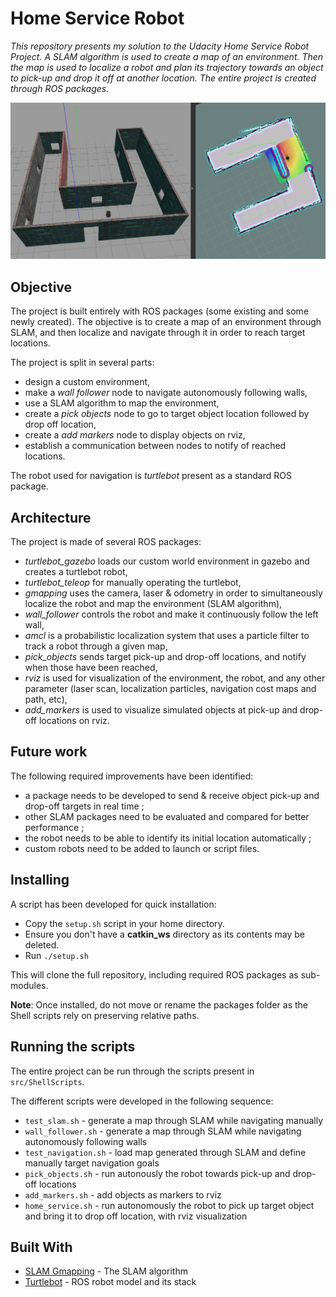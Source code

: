 # Home Service Robot

*This repository presents my solution to the Udacity Home Service Robot Project. A SLAM algorithm is used to create a map of an environment. Then the map is used to localize a robot and plan its trajectory towards an object to pick-up and drop it off at another location. The entire project is created through ROS packages.*

![alt text](imgs/intro.jpg)

## Objective

The project is built entirely with ROS packages (some existing and some newly created). The objective is to create a map of an environment through SLAM, and then localize and navigate through it in order to reach target locations.

The project is split in several parts:

* design a custom environment,
* make a *wall follower* node to navigate autonomously following walls,
* use a SLAM algorithm to map the environment,
* create a *pick objects* node to go to target object location followed by drop off location,
* create a *add markers* node to display objects on rviz,
* establish a communication between nodes to notify of reached locations.

The robot used for navigation is *turtlebot* present as a standard ROS package.

## Architecture

The project is made of several ROS packages:

* *turtlebot_gazebo* loads our custom world environment in gazebo and creates a turtlebot robot,
* *turtlebot_teleop* for manually operating the turtlebot,
* *gmapping* uses the camera, laser & odometry in order to simultaneously localize the robot and map the environment (SLAM algorithm),
* *wall_follower* controls the robot and make it continuously follow the left wall,
* *amcl* is a probabilistic localization system that uses a particle filter to track a robot through a given map,
* *pick_objects* sends target pick-up and drop-off locations, and notify when those have been reached,
* *rviz* is used for visualization of the environment, the robot, and any other parameter (laser scan, localization particles, navigation cost maps and path, etc),
* *add_markers* is used to visualize simulated objects at pick-up and drop-off locations on rviz.

## Future work

The following required improvements have been identified:

* a package needs to be developed to send & receive object pick-up and drop-off targets in real time ;
* other SLAM packages need to be evaluated and compared for better performance ;
* the robot needs to be able to identify its initial location automatically ;
* custom robots need to be added to launch or script files.

## Installing

A script has been developed for quick installation:

* Copy the `setup.sh` script in your home directory.
* Ensure you don't have a **catkin_ws** directory as its contents may be deleted.
* Run `./setup.sh`

This will clone the full repository, including required ROS packages as sub-modules.

**Note**: Once installed, do not move or rename the packages folder as the Shell scripts rely on preserving relative paths.

## Running the scripts

The entire project can be run through the scripts present in `src/ShellScripts`.

The different scripts were developed in the following sequence:

* `test_slam.sh` - generate a map through SLAM while navigating manually
* `wall_follower.sh` - generate a map through SLAM while navigating autonomously following walls
* `test_navigation.sh` - load map generated through SLAM and define manually target navigation goals
* `pick_objects.sh` - run autonously the robot towards pick-up and drop-off locations
* `add_markers.sh` - add objects as markers to rviz
* `home_service.sh` - run autonomously the robot to pick up target object and bring it to drop off location, with rviz visualization

## Built With

* [SLAM Gmapping](https://github.com/ros-perception/slam_gmapping) - The SLAM algorithm
* [Turtlebot](https://github.com/turtlebot) - ROS robot model and its stack
